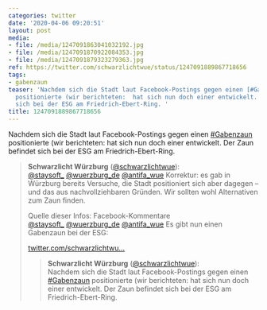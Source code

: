 ```yaml
---
categories: twitter
date: '2020-04-06 09:20:51'
layout: post
media:
- file: /media/1247091863041032192.jpg
- file: /media/1247091870922084353.jpg
- file: /media/1247091879323279363.jpg
ref: https://twitter.com/schwarzlichtwue/status/1247091889867718656
tags:
- gabenzaun
teaser: 'Nachdem sich die Stadt laut Facebook-Postings gegen einen [#Gabenzaun](/t/gabenzaun)
  positionierte (wir berichteten:  hat sich nun doch einer entwickelt. Der Zaun befindet
  sich bei der ESG am Friedrich-Ebert-Ring. '
title: 1247091889867718656
---
```

Nachdem sich die Stadt laut Facebook-Postings gegen einen [#Gabenzaun](/t/gabenzaun) positionierte (wir berichteten:  hat sich nun doch einer entwickelt. Der Zaun befindet sich bei der ESG am Friedrich-Ebert-Ring. 
> <b>Schwarzlicht Würzburg</b> ([@schwarzlichtwue](https://twitter.com/schwarzlichtwue)):  
>[@staysoft_](https://twitter.com/staysoft_) [@wuerzburg_de](https://twitter.com/wuerzburg_de) [@antifa_wue](https://twitter.com/antifa_wue) Korrektur: es gab in Würzburg bereits Versuche, die Stadt positioniert sich aber dagegen – und das aus nachvollziehbaren Gründen. Wir sollten wohl Alternativen zum Zaun finden.  
>  
>  
>  
>Quelle dieser Infos: Facebook-Kommentare   
>[@staysoft_](https://twitter.com/staysoft_) [@wuerzburg_de](https://twitter.com/wuerzburg_de) [@antifa_wue](https://twitter.com/antifa_wue) Es gibt nun einen Gabenzaun bei der ESG:  
>  
>[twitter.com/schwarzlichtwu…](https://twitter.com/schwarzlichtwue/status/1247091889867718656?s=19)  
>> <b>Schwarzlicht Würzburg</b> ([@schwarzlichtwue](https://twitter.com/schwarzlichtwue)):    
>>Nachdem sich die Stadt laut Facebook-Postings gegen einen [#Gabenzaun](/t/gabenzaun) positionierte (wir berichteten:  hat sich nun doch einer entwickelt. Der Zaun befindet sich bei der ESG am Friedrich-Ebert-Ring.     
>  
>  

